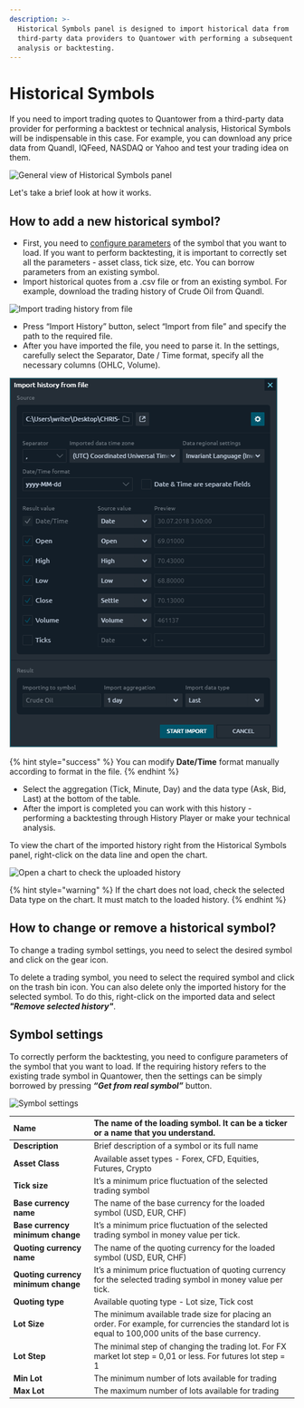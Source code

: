 ```yaml
---
description: >-
  Historical Symbols panel is designed to import historical data from
  third-party data providers to Quantower with performing a subsequent technical
  analysis or backtesting.
---
```


# Historical Symbols

If you need to import trading quotes to Quantower from a third-party data provider for performing a backtest or technical analysis, Historical Symbols will be indispensable in this case. For example, you can download any price data from Quandl, IQFeed, NASDAQ or Yahoo and test your trading idea on them.

![General view of Historical Symbols panel](../.gitbook/assets/historical-symbols.png)

Let's take a brief look at how it works.

## How to add a new historical symbol?

* First, you need to [configure parameters](https://help.quantower.com/portfolio-panels/historical-symbols#symbol-settings) of the symbol that you want to load. If you want to perform backtesting, it is important to correctly set all the parameters - asset class, tick size, etc. You can borrow parameters from an existing symbol.
* Import historical quotes from a .csv file or from an existing symbol. For example, download the trading history of Crude Oil from Quandl.

![Import trading history from file](../.gitbook/assets/historical-symbol-settings-import-from-file.gif)

* Press “Import History” button, select “Import from file” and specify the path to the required file.
* After you have imported the file, you need to parse it. In the settings, carefully select the Separator, Date / Time format, specify all the necessary columns \(OHLC, Volume\).

![Main settings for parsing a file](../.gitbook/assets/settings-for-imported-file-1.png)

{% hint style="success" %}
You can modify **Date/Time** format manually according to format in the file.
{% endhint %}

* Select the aggregation \(Tick, Minute, Day\) and the data type \(Ask, Bid, Last\) at the bottom of the table.
* After the import is completed you can work with this history -  performing a backtesting through History Player or make your technical analysis.

To view the chart of the imported history right from the Historical Symbols panel, right-click on the data line and open the chart.

![Open a chart to check the uploaded history](../.gitbook/assets/historical-symbol-open-chart.png)

{% hint style="warning" %}
If the chart does not load, check the selected Data type on the chart. It must match to the loaded history.
{% endhint %}

## **How to change or remove a historical symbol?**

To change a trading symbol settings, you need to select the desired symbol and click on the gear icon.

To delete a trading symbol, you need to select the required symbol and click on the trash bin icon. You can also delete only the imported history for the selected symbol. To do this, right-click on the imported data and select _**"Remove selected history"**_.

## Symbol settings

To correctly perform the backtesting, you need to configure parameters of the symbol that you want to load. If the requiring history refers to the existing trade symbol in Quantower, then the settings can be simply borrowed by pressing _**“Get from real symbol”**_ button.

![Symbol settings](../.gitbook/assets/historical-symbol-settings-first-step.gif)

| **Name** | The name of the loading symbol. It can be a ticker or a name that you understand. |
| :--- | :--- |
| **Description** | Brief description of a symbol or its full name |
| **Asset Class** | Available asset types - Forex, CFD, Equities, Futures, Crypto |
| **Tick size** | It’s a minimum price fluctuation of the selected trading symbol |
| **Base currency name** | The name of the base currency for the loaded symbol \(USD, EUR, CHF\) |
| **Base currency minimum change** | It’s a minimum price fluctuation of the selected trading symbol in money value per tick. |
| **Quoting currency name** | The name of the quoting currency for the loaded symbol \(USD, EUR, CHF\) |
| **Quoting currency minimum change** | It’s a minimum price fluctuation of quoting currency for the selected trading symbol in money value per tick. |
| **Quoting type** | Available quoting type - Lot size, Tick cost |
| **Lot Size** | The minimum available trade size for placing an order. For example, for currencies the standard lot is equal to 100,000 units of the base currency. |
| **Lot Step** | The minimal step of changing the trading lot. For FX market lot step = 0,01 or less. For futures lot step = 1 |
| **Min Lot** | The minimum number of lots available for trading |
| **Max Lot** | The maximum number of lots available for trading |

